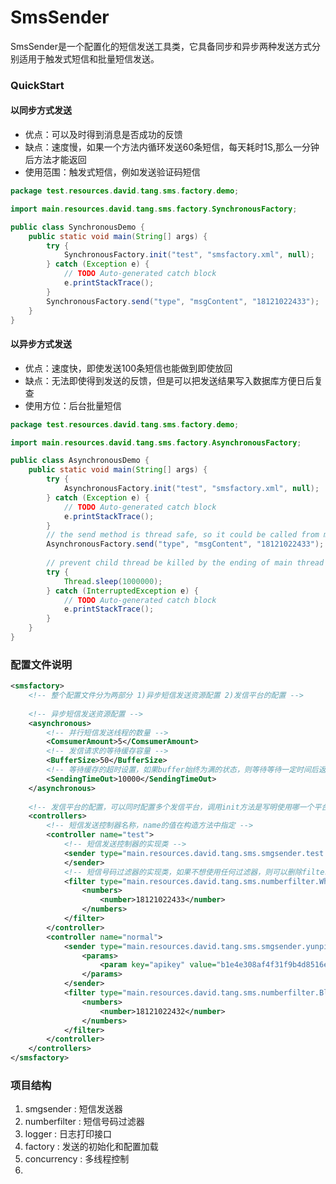 # SmsSender

SmsSender是一个配置化的短信发送工具类，它具备同步和异步两种发送方式分别适用于触发式短信和批量短信发送。

### QuickStart

#### 以同步方式发送
- 优点：可以及时得到消息是否成功的反馈
- 缺点：速度慢，如果一个方法内循环发送60条短信，每天耗时1S,那么一分钟后方法才能返回
- 使用范围：触发式短信，例如发送验证码短信
```java
package test.resources.david.tang.sms.factory.demo;

import main.resources.david.tang.sms.factory.SynchronousFactory;

public class SynchronousDemo {
	public static void main(String[] args) {
		try {
			SynchronousFactory.init("test", "smsfactory.xml", null);
		} catch (Exception e) {
			// TODO Auto-generated catch block
			e.printStackTrace();
		}
		SynchronousFactory.send("type", "msgContent", "18121022433");
	}
}

```

#### 以异步方式发送
- 优点：速度快，即使发送100条短信也能做到即使放回
- 缺点：无法即使得到发送的反馈，但是可以把发送结果写入数据库方便日后复查
- 使用方位：后台批量短信
```java
package test.resources.david.tang.sms.factory.demo;

import main.resources.david.tang.sms.factory.AsynchronousFactory;

public class AsynchronousDemo {
	public static void main(String[] args) {
		try {
			AsynchronousFactory.init("test", "smsfactory.xml", null);
		} catch (Exception e) {
			// TODO Auto-generated catch block
			e.printStackTrace();
		}
		// the send method is thread safe, so it could be called from multiple thread without further synchronization.
		AsynchronousFactory.send("type", "msgContent", "18121022433");
		
		// prevent child thread be killed by the ending of main thread
		try {
			Thread.sleep(1000000);
		} catch (InterruptedException e) {
			// TODO Auto-generated catch block
			e.printStackTrace();
		}
	}
}
```
### 配置文件说明
```xml
<smsfactory>
	<!-- 整个配置文件分为两部分 1)异步短信发送资源配置 2)发信平台的配置 -->
	
    <!-- 异步短信发送资源配置 -->
    <asynchronous>
        <!-- 并行短信发送线程的数量 -->
        <ComsumerAmount>5</ComsumerAmount>
        <!-- 发信请求的等待缓存容量 -->
        <BufferSize>50</BufferSize>
        <!-- 等待缓存的超时设置，如果buffer始终为满的状态，则等待等待一定时间后返回错误消息 -->
        <SendingTimeOut>10000</SendingTimeOut>
    </asynchronous>
    
	<!-- 发信平台的配置，可以同时配置多个发信平台，调用init方法是写明使用哪一个平台 -->
	<controllers>
	    <!-- 短信发送控制器名称，name的值在构造方法中指定 -->
		<controller name="test">
			<!-- 短信发送控制器的实现类 -->
			<sender type="main.resources.david.tang.sms.smgsender.test.TestSender">	
			</sender>
			<!-- 短信号码过滤器的实现类，如果不想使用任何过滤器，则可以删除filter节点 -->
			<filter type="main.resources.david.tang.sms.numberfilter.WhiteListFilter">
				<numbers>
					<number>18121022433</number>
				</numbers>
			</filter>
		</controller>
		<controller name="normal">
			<sender type="main.resources.david.tang.sms.smgsender.yunpian.YunPianSmsHandlerImpl">
				<params>
					<param key="apikey" value="b1e4e308af4f31f9b4d8516ef12da1e9"/>
				</params>
			</sender>
			<filter type="main.resources.david.tang.sms.numberfilter.BlackListFilter">
				<numbers>
					<number>18121022432</number>
				</numbers>
			</filter>
		</controller>
	</controllers>
</smsfactory>
```
### 项目结构
1. smgsender : 短信发送器
2. numberfilter : 短信号码过滤器
3. logger : 日志打印接口
4. factory : 发送的初始化和配置加载
5. concurrency : 多线程控制
6.